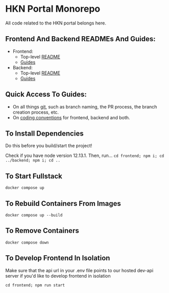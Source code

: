 # HKN Portal Monorepo

All code related to the HKN portal belongs here.

## Frontend And Backend READMEs And Guides:
- Frontend:
    - Top-level [README](./frontend/README.md)
    - [Guides](./frontend/guides)
- Backend:
    - Top-level [README](./backend/README.md)
    - [Guides](./backend/guides)

## Quick Access To Guides:
- On all things [git](./guides/git), such as branch naming, the PR process, the branch creation process, etc.
- On [coding conventions](./guides/coding_conventions) for frontend, backend and both.

## To Install Dependencies

Do this before you build/start the project!

Check if you have node version 12.13.1. Then, run...
`cd frontend; npm i; cd ../backend; npm i; cd ..`

## To Start Fullstack

`docker compose up`

## To Rebuild Containers From Images

`docker compose up --build`

## To Remove Containers

`docker compose down`

## To Develop Frontend In Isolation

Make sure that the api url in your .env file points to our hosted dev-api server if you'd like to
develop frontend in isolation

`cd frontend; npm run start`
